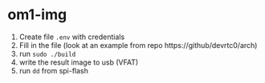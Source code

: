 # om1-img

1) Create file `.env` with credentials
2) Fill in the file (look at an example from repo https://github/devrtc0/arch)
3) run `sudo ./build`
4) write the result image to usb (VFAT)
5) run `dd` from spi-flash
